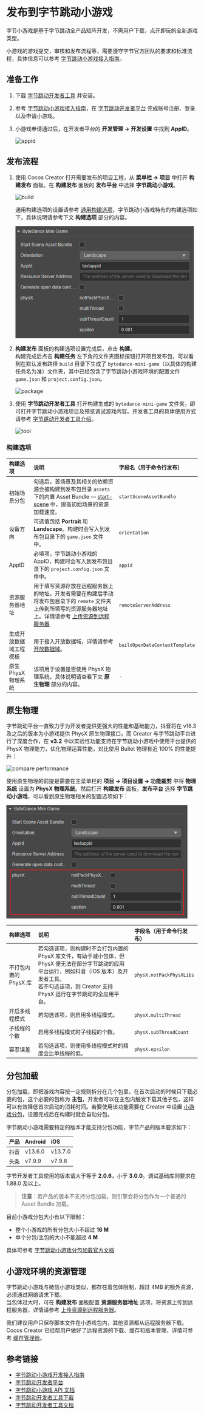 # 发布到字节跳动小游戏

字节小游戏是基于字节跳动全产品矩阵开发，不需用户下载，点开即玩的全新游戏类型。

小游戏的游戏提交，审核和发布流程等，需要遵守字节官方团队的要求和标准流程，具体信息可以参考 [字节跳动小游戏接入指南](https://developer.open-douyin.com/docs/resource/zh-CN/mini-game/guide/minigame/introduction)。

## 准备工作

1. 下载 [字节跳动开发者工具](https://developer.open-douyin.com/docs/resource/zh-CN/mini-game/develop/developer-instrument/developer-instrument-update-and-download) 并安装。

2. 参考 [字节跳动小游戏接入指南](https://developer.open-douyin.com/docs/resource/zh-CN/mini-game/guide/minigame/introduction)，在 [字节跳动开发者平台](https://microapp.bytedance.com) 完成账号注册、登录以及申请小游戏。

3. 小游戏申请通过后，在开发者平台的 **开发管理 -> 开发设置** 中找到 **AppID**。

    ![appid](./publish-bytedance-mini-game/appid.png)

## 发布流程

1. 使用 Cocos Creator 打开需要发布的项目工程，从 **菜单栏 -> 项目** 中打开 **构建发布** 面板。在 **构建发布** 面板的 **发布平台** 中选择 **字节跳动小游戏**。

    ![build](./publish-bytedance-mini-game/build.png)

    通用构建选项的设置请参考 [通用构建选项](build-options.md)，字节跳动小游戏特有的构建选项如下，具体说明请参考下文 **构建选项** 部分的内容。

    ![bytedance-options](./publish-bytedance-mini-game/build-options.png)

2. **构建发布** 面板的构建选项设置完成后，点击 **构建**。<br>
    构建完成后点击 **构建任务** 左下角的文件夹图标按钮打开项目发布包，可以看到在默认发布路径 `build` 目录下生成了 `bytedance-mini-game`（以具体的构建任务名为准）文件夹，其中已经包含了字节跳动小游戏环境的配置文件 `game.json` 和 `project.config.json`。

    ![package](./publish-bytedance-mini-game/package.png)

3. 使用 **字节跳动开发者工具** 打开构建生成的 `bytedance-mini-game` 文件夹，即可打开字节跳动小游戏项目及预览调试游戏内容。开发者工具的具体使用方式请参考 [字节跳动开发者工具介绍](https://developer.open-douyin.com/docs/resource/zh-CN/mini-game/develop/developer-instrument/development-assistance/mini-app-developer-instrument)。

    ![tool](./publish-bytedance-mini-game/tool.png)

### 构建选项

| 构建选项 | 说明 | 字段名（用于命令行发布） |
| :---- | :-- | :-- |
| 初始场景分包 | 勾选后，首场景及其相关的依赖资源会被构建到发布包目录 `assets` 下的内置 Asset Bundle — [start-scene](../../asset/bundle.md#%E5%86%85%E7%BD%AE-asset-bundle) 中，提高初始场景的资源加载速度。 | `startSceneAssetBundle` |
| 设备方向 | 可选值包括 **Portrait** 和 **Landscape**。构建时会写入到发布包目录下的 `game.json` 文件中。 | `orientation` |
| AppID | 必填项，字节跳动小游戏的 AppID，构建时会写入到发布包目录下的 `project.config.json` 文件中。 | `appid` |
| 资源服务器地址 | 用于填写资源存放在远程服务器上的地址。开发者需要在构建后手动将发布包目录下的 `remote` 文件夹上传到所填写的资源服务器地址上。详情请参考 [上传资源到远程服务器](../../asset/cache-manager.md) | `remoteServerAddress` |
| 生成开放数据域工程模板 | 用于接入开放数据域，详情请参考 [开放数据域](./build-open-data-context.md)。 | `buildOpenDataContextTemplate` |
| 原生 PhysX 物理系统 | 该项用于设置是否使用 PhysX 物理系统，具体说明请查看下文 **原生物理** 部分的内容。 | - |

## 原生物理

字节跳动平台一直致力于为开发者提供更强大的性能和基础能力，抖音将在 v16.3 及之后的版本为小游戏提供 PhysX 原生物理接口。而 Creator 与字节跳动平台进行了深度合作，在 **v3.2** 中以实验性功能支持在字节跳动小游戏中使用平台提供的 PhysX 物理能力，优化物理运算性能，对比使用 Bullet 物理有近 100% 的性能提升：

![compare performance](./publish-bytedance-mini-game/performance.png)

使用原生物理的前提是需要在主菜单栏的 **项目 -> 项目设置 -> 功能裁剪** 中将 **物理系统** 设置为 **PhysX 物理系统**。然后打开 **构建发布** 面板，**发布平台** 选择 **字节跳动小游戏**，可以看到原生物理相关的配置选项如下：

![PhysX options](./publish-bytedance-mini-game/physx-options.png)

| 构建选项 | 说明 | 字段名（用于命令行发布） |
| :---- | :-- | :-- |
| 不打包内置的 PhysX 库 | 若勾选该项，则构建时不会打包内置的 PhysX 库文件，有助于减小包体，但 PhysX 便无法在部分字节跳动的应用平台运行，例如抖音（iOS 版本）及开发者工具。<br>若不勾选该项，则 Creator 支持 PhysX 运行在字节跳动的全应用平台。 | `physX.notPackPhysXLibs` |
| 开启多线程模式 | 若勾选该项，则启用多线程模式。 | `physX.multiThread` |
| 子线程的个数 | 启用多线程模式时子线程的个数。 | `physX.subThreadCount` |
| 容忍误差 | 若勾选该项，则使用多线程模式时的精度会比单线程的低。 | `physX.epsilon` |

## 分包加载

分包加载，即把游戏内容按一定规则拆分在几个包里，在首次启动的时候只下载必要的包，这个必要的包称为 **主包**，开发者可以在主包内触发下载其他子包，这样可以有效降低首次启动的消耗时间。若要使用该功能需要在 Creator 中设置 [小游戏分包](subpackage.md)，设置完成后在构建时就会自动分包。

字节跳动小游戏需要特定的版本才能支持分包功能，字节产品的版本要求如下：

| 产品     | Android    | iOS        |
| :--     | :---       | :---       |
| 抖音     | v13.6.0    | v13.7.0    |
| 头条     | v7.9.9     | v7.9.8     |

字节开发者工具使用的版本请大于等于 **2.0.6**，小于 **3.0.0**。调试基础库则要求在 1.88.0 及以上。

> **注意**：若产品的版本不支持分包加载，则引擎会将分包作为一个普通的 Asset Bundle 加载。

目前小游戏分包大小有以下限制：
- 整个小游戏的所有分包大小不超过 **16 M**
- 单个分包/主包的大小不能超过 **4 M**

具体可参考 [字节跳动小游戏分包加载官方文档](https://developer.open-douyin.com/docs/resource/zh-CN/mini-game/develop/framework/subpackages/introduction/)

## 小游戏环境的资源管理

字节跳动小游戏与微信小游戏类似，都存在着包体限制，超过 4MB 的额外资源，必须通过网络请求下载。<br>当包体过大时，可在 **构建发布** 面板配置 **资源服务器地址** 选项，将资源上传到远程服务器，详情请参考 [上传资源到远程服务器](../../asset/cache-manager.md)。

我们建议用户只保存脚本文件在小游戏包内，其他资源都从远程服务器下载。Cocos Creator 已经帮用户做好了远程资源的下载、缓存和版本管理，详情可参考 [缓存管理器](../../asset/cache-manager.md)。

## 参考链接

- [字节跳动小游戏开发接入指南](https://developer.open-douyin.com/docs/resource/zh-CN/mini-game/guide/minigame/introduction/)
- [字节跳动开发者平台](https://microapp.bytedance.com/)
- [字节跳动小游戏 API 文档](https://developer.open-douyin.com/docs/resource/zh-CN/mini-game/develop/api/mini-game/bytedance-mini-game)
- [字节跳动开发者工具下载](https://developer.open-douyin.com/docs/resource/zh-CN/mini-game/develop/developer-instrument/developer-instrument-update-and-download)
- [字节跳动开发者工具文档](https://developer.open-douyin.com/docs/resource/zh-CN/mini-game/develop/developer-instrument/development-assistance/developer-instrument-introduction)
